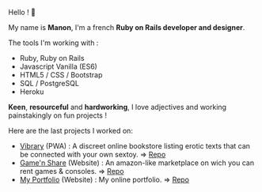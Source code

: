 Hello !  🔆

My name is **Manon**, I'm a french **Ruby on Rails developer and designer**.

The tools I'm working with :

- Ruby, Ruby on Rails
- Javascript Vanilla (ES6)
- HTML5 / CSS / Bootstrap
- SQL / PostgreSQL
- Heroku



**Keen**, **resourceful** and **hardworking**, I love adjectives and working painstakingly on fun projects !

Here are the last projects I worked on:

- [Vibrary](http://www.vibrary.fr) (PWA) : A discreet online bookstore listing erotic texts that can be connected with your own sextoy. => [Repo](https://github.com/clementlemoigne/vibrary) 
- [Game'n Share](https://airbnb-doriangc-g.herokuapp.com) (Website) : An amazon-like marketplace on wich you can rent games & consoles. => [Repo](https://github.com/DorianGC-G/game-n-share)
- [My Portfolio](http://manonschnetzler.com) (Website) : My online portfolio. => [Repo](https://github.com/manerschnetzlon/portfolio-manon)
